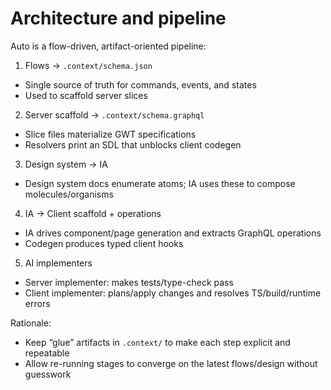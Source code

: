 # Architecture and pipeline

Auto is a flow-driven, artifact-oriented pipeline:

1. Flows → `.context/schema.json`

- Single source of truth for commands, events, and states
- Used to scaffold server slices

2. Server scaffold → `.context/schema.graphql`

- Slice files materialize GWT specifications
- Resolvers print an SDL that unblocks client codegen

3. Design system → IA

- Design system docs enumerate atoms; IA uses these to compose molecules/organisms

4. IA → Client scaffold + operations

- IA drives component/page generation and extracts GraphQL operations
- Codegen produces typed client hooks

5. AI implementers

- Server implementer: makes tests/type-check pass
- Client implementer: plans/apply changes and resolves TS/build/runtime errors

Rationale:

- Keep “glue” artifacts in `.context/` to make each step explicit and repeatable
- Allow re-running stages to converge on the latest flows/design without guesswork
